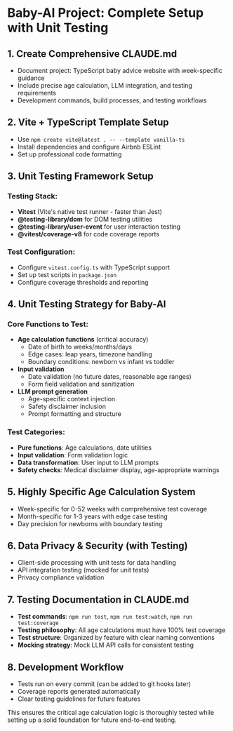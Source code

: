 # Baby-AI Project: Complete Setup with Unit Testing

## 1. Create Comprehensive CLAUDE.md

- Document project: TypeScript baby advice website with week-specific guidance
- Include precise age calculation, LLM integration, and testing requirements
- Development commands, build processes, and testing workflows

## 2. Vite + TypeScript Template Setup

- Use `npm create vite@latest . -- --template vanilla-ts`
- Install dependencies and configure Airbnb ESLint
- Set up professional code formatting

## 3. Unit Testing Framework Setup

### Testing Stack:

- **Vitest** (Vite's native test runner - faster than Jest)
- **@testing-library/dom** for DOM testing utilities
- **@testing-library/user-event** for user interaction testing
- **@vitest/coverage-v8** for code coverage reports

### Test Configuration:

- Configure `vitest.config.ts` with TypeScript support
- Set up test scripts in `package.json`
- Configure coverage thresholds and reporting

## 4. Unit Testing Strategy for Baby-AI

### Core Functions to Test:

- **Age calculation functions** (critical accuracy)
  - Date of birth to weeks/months/days
  - Edge cases: leap years, timezone handling
  - Boundary conditions: newborn vs infant vs toddler
- **Input validation**
  - Date validation (no future dates, reasonable age ranges)
  - Form field validation and sanitization
- **LLM prompt generation**
  - Age-specific context injection
  - Safety disclaimer inclusion
  - Prompt formatting and structure

### Test Categories:

- **Pure functions**: Age calculations, date utilities
- **Input validation**: Form validation logic
- **Data transformation**: User input to LLM prompts
- **Safety checks**: Medical disclaimer display, age-appropriate warnings

## 5. Highly Specific Age Calculation System

- Week-specific for 0-52 weeks with comprehensive test coverage
- Month-specific for 1-3 years with edge case testing
- Day precision for newborns with boundary testing

## 6. Data Privacy & Security (with Testing)

- Client-side processing with unit tests for data handling
- API integration testing (mocked for unit tests)
- Privacy compliance validation

## 7. Testing Documentation in CLAUDE.md

- **Test commands**: `npm run test`, `npm run test:watch`, `npm run test:coverage`
- **Testing philosophy**: All age calculations must have 100% test coverage
- **Test structure**: Organized by feature with clear naming conventions
- **Mocking strategy**: Mock LLM API calls for consistent testing

## 8. Development Workflow

- Tests run on every commit (can be added to git hooks later)
- Coverage reports generated automatically
- Clear testing guidelines for future features

This ensures the critical age calculation logic is thoroughly tested while setting up a solid foundation for future end-to-end testing.